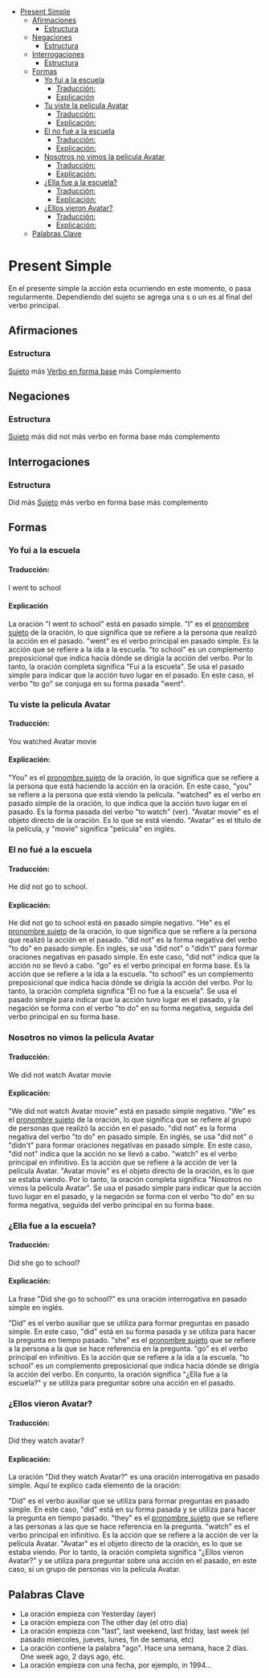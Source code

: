 - [Present Simple](#present-simple)
  - [Afirmaciones](#afirmaciones)
    - [Estructura](#estructura)
  - [Negaciones](#negaciones)
    - [Estructura](#estructura-1)
  - [Interrogaciones](#interrogaciones)
    - [Estructura](#estructura-2)
  - [Formas](#formas)
    - [Yo fui a la escuela](#yo-fui-a-la-escuela)
      - [Traducción:](#traducción)
      - [Explicación](#explicación)
    - [Tu viste la pelicula Avatar](#tu-viste-la-pelicula-avatar)
      - [Traducción:](#traducción-1)
      - [Explicación:](#explicación-1)
    - [El no fué a la escuela](#el-no-fué-a-la-escuela)
      - [Traducción:](#traducción-2)
      - [Explicación:](#explicación-2)
    - [Nosotros no vimos la pelicula Avatar](#nosotros-no-vimos-la-pelicula-avatar)
      - [Traducción:](#traducción-3)
      - [Explicación:](#explicación-3)
    - [¿Ella fue a la escuela?](#ella-fue-a-la-escuela)
      - [Traducción:](#traducción-4)
      - [Explicación:](#explicación-4)
    - [¿Ellos vieron Avatar?](#ellos-vieron-avatar)
      - [Traducción:](#traducción-5)
      - [Explicación:](#explicación-5)
  - [Palabras Clave](#palabras-clave)

# Present Simple
En el presente simple la acción esta ocurriendo en este momento, o pasa regularmente. Dependiendo del sujeto se agrega una s o un es al final del verbo principal.
## Afirmaciones
### Estructura 
[Sujeto](Personal_Pronouns.md)  más [Verbo en forma base](Verbs.md) más Complemento
## Negaciones
### Estructura
[Sujeto](Personal_Pronouns.md)  más did not más verbo en forma base más complemento

## Interrogaciones
### Estructura
Did más [Sujeto](Personal_Pronouns.md) más verbo en forma base más complemento

## Formas
### Yo fui a la escuela
#### Traducción: 
I went to school
#### Explicación
La oración "I went to school" está en pasado simple.
"I" es el [pronombre sujeto](Personal_Pronouns.md) de la oración, lo que significa que se refiere a la persona que realizó la acción en el pasado.
"went" es el verbo principal en pasado simple. Es la acción que se refiere a la ida a la escuela.
"to school" es un complemento preposicional que indica hacia dónde se dirigía la acción del verbo.
Por lo tanto, la oración completa significa "Fui a la escuela". Se usa el pasado simple para indicar que la acción tuvo lugar en el pasado. En este caso, el verbo "to go" se conjuga en su forma pasada "went".
### Tu viste la pelicula Avatar
#### Traducción: 
You watched Avatar movie
#### Explicación:
"You" es el [pronombre sujeto](Personal_Pronouns.md) de la oración, lo que significa que se refiere a la persona que está haciendo la acción en la oración. En este caso, "you" se refiere a la persona que está viendo la película. "watched" es el verbo en pasado simple de la oración, lo que indica que la acción tuvo lugar en el pasado. Es la forma pasada del verbo "to watch" (ver). "Avatar movie" es el objeto directo de la oración. Es lo que se está viendo. "Avatar" es el título de la película, y "movie" significa "película" en inglés.
### El no fué a la escuela
#### Traducción: 
He did not go to school.
#### Explicación:
He did not go to school está en pasado simple negativo. 
"He" es el [pronombre sujeto](Personal_Pronouns.md) de la oración, lo que significa que se refiere a la persona que realizó la acción en el pasado.
"did not" es la forma negativa del verbo "to do" en pasado simple. En inglés, se usa "did not" o "didn't" para formar oraciones negativas en pasado simple. En este caso, "did not" indica que la acción no se llevó a cabo.
"go" es el verbo principal en forma base. Es la acción que se refiere a la ida a la escuela.
"to school" es un complemento preposicional que indica hacia dónde se dirigía la acción del verbo.
Por lo tanto, la oración completa significa "Él no fue a la escuela". Se usa el pasado simple para indicar que la acción tuvo lugar en el pasado, y la negación se forma con el verbo "to do" en su forma negativa, seguida del verbo principal en su forma base.
### Nosotros no vimos la pelicula Avatar
#### Traducción: 
We did not watch Avatar movie
#### Explicación:
"We did not watch Avatar movie" está en pasado simple negativo.
"We" es el [pronombre sujeto](Personal_Pronouns.md) de la oración, lo que significa que se refiere al grupo de personas que realizó la acción en el pasado.
"did not" es la forma negativa del verbo "to do" en pasado simple. En inglés, se usa "did not" o "didn't" para formar oraciones negativas en pasado simple. En este caso, "did not" indica que la acción no se llevó a cabo.
"watch" es el verbo principal en infinitivo. Es la acción que se refiere a la acción de ver la película Avatar.
"Avatar movie" es el objeto directo de la oración, es lo que se estaba viendo.
Por lo tanto, la oración completa significa "Nosotros no vimos la película Avatar". Se usa el pasado simple para indicar que la acción tuvo lugar en el pasado, y la negación se forma con el verbo "to do" en su forma negativa, seguida del verbo principal en su forma base.
### ¿Ella fue a la escuela?
#### Traducción: 
Did she go to school?
#### Explicación:
La frase "Did she go to school?" es una oración interrogativa en pasado simple en inglés.

"Did" es el verbo auxiliar que se utiliza para formar preguntas en pasado simple. En este caso, "did" está en su forma pasada y se utiliza para hacer la pregunta en tiempo pasado.
"she" es el [pronombre sujeto](Personal_Pronouns.md) que se refiere a la persona a la que se hace referencia en la pregunta.
"go" es el verbo principal en infinitivo. Es la acción que se refiere a la ida a la escuela.
"to school" es un complemento preposicional que indica hacia dónde se dirigía la acción del verbo.
En conjunto, la oración significa "¿Ella fue a la escuela?" y se utiliza para preguntar sobre una acción en el pasado.
### ¿Ellos vieron Avatar?
#### Traducción: 
Did they watch avatar?
#### Explicación:
La oración "Did they watch Avatar?" es una oración interrogativa en pasado simple. Aquí te explico cada elemento de la oración:

"Did" es el verbo auxiliar que se utiliza para formar preguntas en pasado simple. En este caso, "did" está en su forma pasada y se utiliza para hacer la pregunta en tiempo pasado.
"they" es el [pronombre sujeto](Personal_Pronouns.md) que se refiere a las personas a las que se hace referencia en la pregunta.
"watch" es el verbo principal en infinitivo. Es la acción que se refiere a la acción de ver la película Avatar.
"Avatar" es el objeto directo de la oración, es lo que se estaba viendo.
Por lo tanto, la oración completa significa "¿Ellos vieron Avatar?" y se utiliza para preguntar sobre una acción en el pasado, en este caso, si un grupo de personas vio la película Avatar.
## Palabras Clave
- La oración empieza con Yesterday (ayer)
- La oración empieza con The other day (el otro día)
- La oración empieza con "last", last weekend, last friday, last week (el pasado miercoles, jueves, lunes, fin de semana, etc)
- La oración contiene la palabra "ago". Hace una semana, hace 2 días. One week ago, 2 days ago, etc.
- La oración empieza con una fecha, por ejemplo, in 1994...


